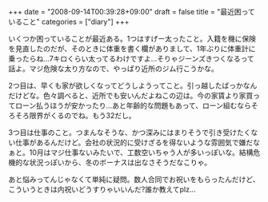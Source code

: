 +++
date = "2008-09-14T00:39:28+09:00"
draft = false
title = "最近困っていること"
categories = ["diary"]
+++

いくつか困っていることが最近ある。1つはすげー太ったこと。入籍を機に保険を見直したのだが、そのときに体重を書く欄がありまして、1年ぶりに体重計に乗ったらね…7キロくらい太ってるわけですよ…そりゃジーンズきつくなるって話よ。マジ危険な太り方なので、やっぱり近所のジム行こうかな。

2つ目は、早くも家が欲しくなってどうしようってこと。引っ越したばっかなんだけどな。色々調べると、近所でも安いんだよねこの辺は。今の家賃より家買ってローン払うほうが安かったり…あと年齢的な問題もあって、ローン組むならそろそろ限界がくるのでね。もう32だし。

3つ目は仕事のこと。つまんなそうな、かつ深みにはまりそうで引き受けたくない仕事があるんだけど。会社の状況的に受けざるを得ないような雰囲気で嫌だなぁと。10月はマジ仕事ないみたいで、工数空いちゃう人が多いっぽいな。結構危機的な状況っぽいから、冬のボーナスは出なさそうだなこりゃ。

あと悩みってんじゃなくて単純に疑問。数人合同でお祝いをもらったんだけど、こういうときは内祝いどうすりゃいいんだ?誰か教えてplz…
